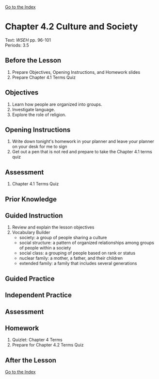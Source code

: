 [Go to the Index](index.html)

# Chapter 4.2 Culture and Society

Text: *WSEH* pp. 96-101  
Periods: 3.5

## Before the Lesson

1. Prepare Objectives, Opening Instructions, and Homework slides
2. Prepare Chapter 4.1 Terms Quiz

## Objectives

1. Learn how people are organized into groups.
2. Investigate language.
3. Explore the role of religion.

## Opening Instructions

1. Write down tonight's homework in your planner and leave your planner on your desk for me to sign
2. Get out a pen that is not red and prepare to take the Chapter 4.1 terms quiz

## Assessment

1. Chapter 4.1 Terms Quiz

## Prior Knowledge



## Guided Instruction

1. Review and explain the lesson objectives
2. Vocabulary Builder
    * society: a group of people sharing a culture
    * social structure: a pattern of organized relationships among groups of people within a society
    * social class: a grouping of people based on rank or status
    * nuclear family: a mother, a father, and their children
    * extended family: a family that includes several generations

## Guided Practice



## Independent Practice



## Assessment



## Homework

1. Quizlet: Chapter 4 Terms
2. Prepare for Chapter 4.2 Terms Quiz

## After the Lesson

[Go to the Index](index.html)


